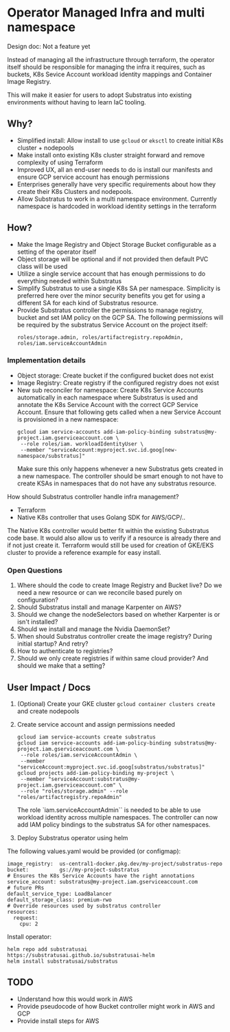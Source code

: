 # Operator Managed Infra and multi namespace
Design doc: Not a feature yet

Instead of managing all the infrastructure through terraform, the
operator itself should be responsible for managing the infra it requires,
such as buckets, K8s Sevice Account workload identity mappings and Container Image
Registry.

This will make it easier for users to adopt Substratus into existing
environments without having to learn IaC tooling.


## Why?
* Simplified install: Allow install to use `gcloud` or `eksctl` to create initial K8s cluster + nodepools
* Make install onto existing K8s cluster straight forward and remove
  complexity of using Terraform
* Improved UX, all an end-user needs to do is install our manifests and ensure GCP service account
  has enough permissions
* Enterprises generally have very specific requirements
  about how they create their K8s Clusters and nodepools.
* Allow Substratus to work in a multi namespace environment.
  Currently namespace is hardcoded in workload identity settings in the terraform

## How?
* Make the Image Registry and Object Storage Bucket configurable as a setting of the operator itself
* Object storage will be optional and if not provided then default PVC class will be used
* Utilize a single service account that has enough permissions to do everything needed within Substratus
* Simplify Substratus to use a single K8s SA per namespace. Simplicity is preferred here over the minor security benefits you get
  for using a different SA for each kind of Substratus resource.
* Provide Substratus controller the permissions to manage registry, bucket and set IAM policy on the GCP SA.
  The following permissions will be required by the substratus Service Account on the project itself:
  ```
  roles/storage.admin, roles/artifactregistry.repoAdmin, roles/iam.serviceAccountAdmin
  ```

### Implementation details
* Object storage: Create bucket if the configured bucket does not exist
* Image Registry: Create registry if the configured registry does not exist
* New sub reconciler for namespace: Create K8s Service Accounts automatically in each namespace where Substratus is used and
  annotate the K8s Service Account with the correct GCP Service Account. Ensure that following
  gets called when a new Service Account is provisioned in a new namespace:
  ```
  gcloud iam service-accounts add-iam-policy-binding substratus@my-project.iam.gserviceaccount.com \
   --role roles/iam. workloadIdentityUser \
   --member "serviceAccount:myproject.svc.id.goog[new-namespace/substratus]"
  ```
  Make sure this only happens whenever a new Substratus gets created in a new namespace.
  The controller should be smart enough to not have to create KSAs in namespaces that
  do not have any substratus resource.

How should Substratus controller handle infra management?
* Terraform
* Native K8s controller that uses Golang SDK for AWS/GCP/..

The Native K8s controller would better fit within the existing Substratus code base.
It would also allow us to verify if a resource is already there and if not just create
it. Terraform would still be used for creation of GKE/EKS cluster to provide a reference
example for easy install.

### Open Questions

1. Where should the code to create Image Registry and Bucket live? Do we need a new
   resource or can we reconcile based purely on configuration?
2. Should Substratus install and manage Karpenter on AWS?
3. Should we change the nodeSelectors based on whether Karpenter is or isn't installed?
4. Should we install and manage the Nvidia DaemonSet?
5. When should Substratus controller create the image registry? During initial startup? And retry?
6. How to authenticate to registries?
7. Should we only create registries if within same cloud provider? And should we make that a setting?

## User Impact / Docs

1. (Optional) Create your GKE cluster `gcloud container clusters create` and create nodepools

2. Create service account and assign permissions needed

   ```
   gcloud iam service-accounts create substratus
   gcloud iam service-accounts add-iam-policy-binding substratus@my-project.iam.gserviceaccount.com \
    --role roles/iam.serviceAccountAdmin \
    --member "serviceAccount:myproject.svc.id.goog[substratus/substratus]"
   gcloud projects add-iam-policy-binding my-project \
    --member "serviceAccount:substratus@my-project.iam.gserviceaccount.com" \
    --role "roles/storage.admin" --role "roles/artifactregistry.repoAdmin"
   ```

   The role `iam.serviceAccountAdmin`` is needed to be able to use workload identity across multiple
   namespaces. The controller can now add IAM policy bindings to the substratus SA for other namespaces.

3. Deploy Substratus operator using helm

The following values.yaml would be provided (or configmap):
```
image_registry:  us-central1-docker.pkg.dev/my-project/substratus-repo
bucket:          gs://my-project-substratus
# Ensures the K8s Service Accounts have the right annotations
service_account: substratus@my-project.iam.gserviceaccount.com
# future PRs
default_service_type: LoadBalancer
default_storage_class: premium-rwo
# Override resources used by substratus controller
resources:
  request:
    cpu: 2
```

Install operator:
```
helm repo add substratusai https://substratusai.github.io/substratusai-helm
helm install substratusai/substratus
```

## TODO
* Understand how this would work in AWS
* Provide pseudocode of how Bucket controller might work in AWS and GCP
* Provide install steps for AWS
